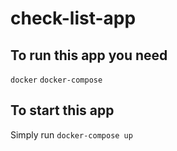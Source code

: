 # check-list-app

## To run this app you need

```docker```
```docker-compose```

## To start this app

Simply run ```docker-compose up```
